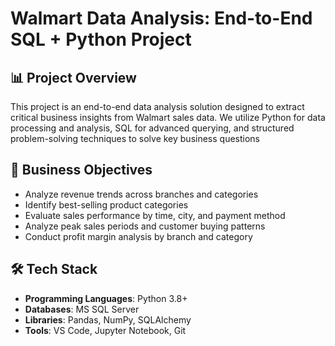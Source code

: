 # Walmart Data Analysis: End-to-End SQL + Python Project

## 📊 Project Overview
This project is an end-to-end data analysis solution designed to extract critical business insights from Walmart sales data. We utilize Python for data processing and analysis, SQL for advanced querying, and structured problem-solving techniques to solve key business questions


## 🎯 Business Objectives

- Analyze revenue trends across branches and categories
- Identify best-selling product categories
- Evaluate sales performance by time, city, and payment method
- Analyze peak sales periods and customer buying patterns
- Conduct profit margin analysis by branch and category

## 🛠️ Tech Stack

- **Programming Languages**: Python 3.8+
- **Databases**: MS SQL Server
- **Libraries**: Pandas, NumPy, SQLAlchemy
- **Tools**: VS Code, Jupyter Notebook, Git
